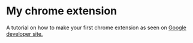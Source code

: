 # My chrome extension
A tutorial on how to make your first chrome extension as seen on [Google developer site.](https://developer.chrome.com/extensions)
